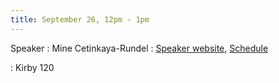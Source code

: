 ```yaml
---
title: September 26, 12pm - 1pm
---
```


Speaker
: Mine Cetinkaya-Rundel
  : [Speaker website](https://mine-cr.com/), [Schedule](https://docs.google.com/spreadsheets/d/1aMqm-qRou9mr-e_osbhlFlE0IMDSipTTUe94J2KFbKI/edit?usp=sharing)

: Kirby 120
